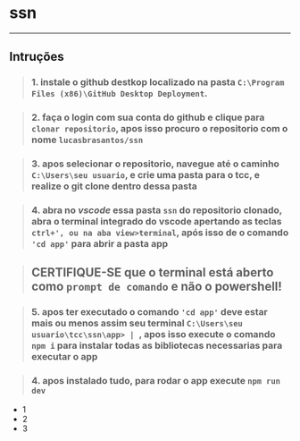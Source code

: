 # ssn

---


## Intruções


> ### 1.    **instale o github destkop localizado na pasta `C:\Program Files (x86)\GitHub Desktop Deployment`.**

> ### 2.    **faça o login com sua conta do github e clique para `clonar repositorio`, apos isso procuro o repositorio com o nome `lucasbrasantos/ssn`**

> ### 3.    **apos selecionar o repositorio, navegue até o caminho `C:\Users\seu usuario`, e crie uma pasta para o tcc, e realize o git clone dentro dessa pasta**

> ### 4.    **abra no _vscode_ essa pasta `ssn` do repositorio clonado, abra o terminal integrado do vscode apertando as teclas `ctrl+', ou na aba view>terminal`, após isso de o comando `'cd app'` para abrir a pasta app**

> ## CERTIFIQUE-SE que o terminal está aberto como `prompt de comando` e não o powershell!

> ### 5.    **apos ter executado o comando `'cd app'` deve estar mais ou menos assim seu terminal `C:\Users\seu usuario\tcc\ssn\app> | `, apos isso execute o comando `npm i` para instalar todas as bibliotecas necessarias para executar o app**

> ### 4.    **apos instalado tudo, para rodar o app execute `npm run dev`**

- 1
- 2
- 3
